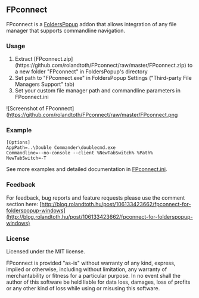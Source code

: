 <h2>FPconnect</h2>

FPconnect is a [FoldersPopup](http://code.jeanlalonde.ca/folderspopup/) addon that allows integration of any file manager that supports commandline navigation.

<h3>Usage</h3>

<ol>
<li>Extract [FPconnect.zip](https://github.com/rolandtoth/FPconnect/raw/master/FPconnect.zip) to a new folder "FPconnect" in FoldersPopup's directory</li>
<li>Set path to "FPconnect.exe" in FoldersPopup Settings ("Third-party File Managers Support" tab)</li>
<li>Set your custom file manager path and commandline parameters in FPconnect.ini</li>
</ol>

![Screenshot of FPconnect](https://github.com/rolandtoth/FPconnect/raw/master/FPconnect.png

<h3>Example</h3>

```
[Options]
AppPath=..\Double Commander\doublecmd.exe
Commandline=--no-console --client %NewTabSwitch% %Path%
NewTabSwitch=-T
```
See more examples and detailed documentation in [FPconnect.ini](https://github.com/rolandtoth/FPconnect/raw/master/FPconnect.ini).

<h3>Feedback</h3>

For feedback, bug reports and feature requests please use the comment section here:
[http://blog.rolandtoth.hu/post/106133423662/fpconnect-for-folderspopup-windows](http://blog.rolandtoth.hu/post/106133423662/fpconnect-for-folderspopup-windows)

<h3>License</h3>

Licensed under the MIT license.

FPconnect is provided "as-is" without warranty of any kind, express, implied or otherwise,
including without limitation, any warranty of merchantability or fitness for a particular purpose.
In no event shall the author of this software be held liable for data loss, damages,
loss of profits or any other kind of loss while using or misusing this software.
